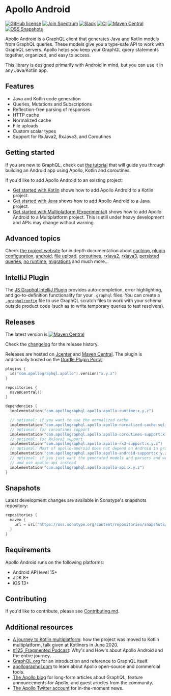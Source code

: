 
# Apollo Android

[![GitHub license](https://img.shields.io/badge/license-MIT-lightgrey.svg?maxAge=2592000)](https://raw.githubusercontent.com/apollographql/apollo-android/main/LICENSE) 
[![Join Spectrum](https://img.shields.io/badge/spectrum-join-orange?logo=spectrum)](https://spectrum.chat/apollo/apollo-android) 
[![Slack](https://img.shields.io/static/v1?label=kotlinlang&message=apollo-android&color=15a2f5&logo=slack)](https://app.slack.com/client/T09229ZC6/C01A6KM1SBZ)
[![CI](https://github.com/apollographql/apollo-android/workflows/CI/badge.svg)](https://github.com/apollographql/apollo-android/actions)
[![Maven Central](https://img.shields.io/maven-central/v/com.apollographql.apollo/apollo-api)](https://repo1.maven.org/maven2/com/apollographql/apollo/)
[![OSS Snapshots](https://img.shields.io/nexus/s/com.apollographql.apollo/apollo-api?server=https%3A%2F%2Foss.sonatype.org&label=oss-snapshots)](https://oss.sonatype.org/content/repositories/snapshots/com/apollographql/apollo/)

Apollo Android is a GraphQL client that generates Java and Kotlin models from GraphQL queries. These models give you a type-safe API to work with GraphQL servers.  Apollo helps you keep your GraphQL query statements together, organized, and easy to access. 

This library is designed primarily with Android in mind, but you can use it in any Java/Kotlin app. 

## Features

* Java and Kotlin code generation
* Queries, Mutations and Subscriptions
* Reflection-free parsing of responses
* HTTP cache
* Normalized cache
* File uploads
* Custom scalar types
* Support for RxJava2, RxJava3, and Coroutines

## Getting started

If you are new to GraphQL, check out [the tutorial](https://www.apollographql.com/docs/android/tutorial/00-introduction/) that will guide you through building an Android app using Apollo, Kotlin and coroutines.

If you'd like to add Apollo Android to an existing project:

* [Get started with Kotlin](https://www.apollographql.com/docs/android/essentials/get-started-kotlin) shows how to add Apollo Android to a Kotlin project.
* [Get started with Java](https://www.apollographql.com/docs/android/essentials/get-started-java) shows how to add Apollo Android to a Java project.
* [Get started with Multiplatform (Experimental)](https://www.apollographql.com/docs/android/essentials/get-started-multiplatform) shows how to add Apollo Android to a Multiplatform project. This is still under heavy development and APIs may change without warning.


## Advanced topics

Check [the project website](https://www.apollographql.com/docs/android/) for in depth documentation about [caching](https://www.apollographql.com/docs/android/essentials/caching/), [plugin configuration](https://www.apollographql.com/docs/android/essentials/plugin-configuration/), [android](https://www.apollographql.com/docs/android/advanced/android/), [file upload](https://www.apollographql.com/docs/android/advanced/file-upload/), [coroutines](https://www.apollographql.com/docs/android/advanced/coroutines/), [rxjava2](https://www.apollographql.com/docs/android/advanced/rxjava2/), [rxjava3](https://www.apollographql.com/docs/android/advanced/rxjava3/), [persisted queries](https://www.apollographql.com/docs/android/advanced/persisted-queries/), [no runtime](https://www.apollographql.com/docs/android/advanced/no-runtime/), [migrations](https://www.apollographql.com/docs/android/essentials/migration/) and much more...

## IntelliJ Plugin

The [JS Graphql IntelliJ Plugin](https://jimkyndemeyer.github.io/js-graphql-intellij-plugin/) provides auto-completion, error highlighting, and go-to-definition functionality for your `.graphql` files. You can create a [`.graphqlconfig`](https://jimkyndemeyer.github.io/js-graphql-intellij-plugin/docs/developer-guide#working-with-graphql-endpoints-and-scratch-files) file to use GraphQL scratch files to work with your schema outside product code (such as to write temporary queries to test resolvers).

## Releases

The latest version is [![Maven Central](https://img.shields.io/maven-central/v/com.apollographql.apollo/apollo-api)](https://repo1.maven.org/maven2/com/apollographql/apollo/)

Check the [changelog](https://github.com/apollographql/apollo-android/releases) for the release history. 

Releases are hosted on [Jcenter](https://jcenter.bintray.com/com/apollographql/apollo/) and [Maven Central](https://repo1.maven.org/maven2/com/apollographql/apollo/). The plugin is additionally hosted on the [Gradle Plugin Portal](https://plugins.gradle.org/plugin/com.apollographql.apollo) 


```groovy:title=build.gradle.kts
plugins {
  id("com.apollographql.apollo").version("x.y.z")
}

repositories {
  mavenCentral()
}

dependencies {
  implementation("com.apollographql.apollo:apollo-runtime:x.y.z")

  // optional: if you want to use the normalized cache
  implementation("com.apollographql.apollo:apollo-normalized-cache-sqlite:x.y.z")
  // optional: for coroutines support
  implementation("com.apollographql.apollo:apollo-coroutines-support:x.y.z")
  // optional: for RxJava3 support  
  implementation("com.apollographql.apollo:apollo-rx3-support:x.y.z")
  // optional: Most of apollo-android does not depend on Android in practice and runs on any JVM or on Kotlin native. apollo-android-support contains a few Android-only helper classes. For an example to send logs to logcat or run callbacks on the main thread.
  implementation("com.apollographql.apollo:apollo-android-support:x.y.z")
  // optional: if you just want the generated models and parsers and write your own HTTP code/cache code, you can remove apollo-runtime
  // and use apollo-api instead  
  implementation("com.apollographql.apollo:apollo-api:x.y.z")
}
```

## Snapshots

Latest development changes are available in Sonatype's snapshots repository:

```kotlin:title=build.gradle.kts
repositories {
  maven { 
    url = uri("https://oss.sonatype.org/content/repositories/snapshots/")
  }
}
```

## Requirements 

Apollo Android runs on the following platforms:

* Android API level 15+
* JDK 8+
* iOS 13+
 
## Contributing

If you'd like to contribute, please see [Contributing.md](https://github.com/apollographql/apollo-android/blob/main/Contributing.md).

## Additional resources

- [A journey to Kotlin multiplatform](https://www.youtube.com/watch?v=GN6LHrqyimI): how the project was moved to Kotlin multiplatform, talk given at Kotliners in June 2020.
- [#125, Fragmented Podcast](http://fragmentedpodcast.com/episodes/125/): Why's and How's about Apollo Android and the entire journey.
- [GraphQL.org](http://graphql.org) for an introduction and reference to GraphQL itself.
- [apollographql.com](http://www.apollographql.com/) to learn about Apollo open-source and commercial tools.
- [The Apollo blog](https://www.apollographql.com/blog/) for long-form articles about GraphQL, feature announcements for Apollo, and guest articles from the community.
- [The Apollo Twitter account](https://twitter.com/apollographql) for in-the-moment news.
